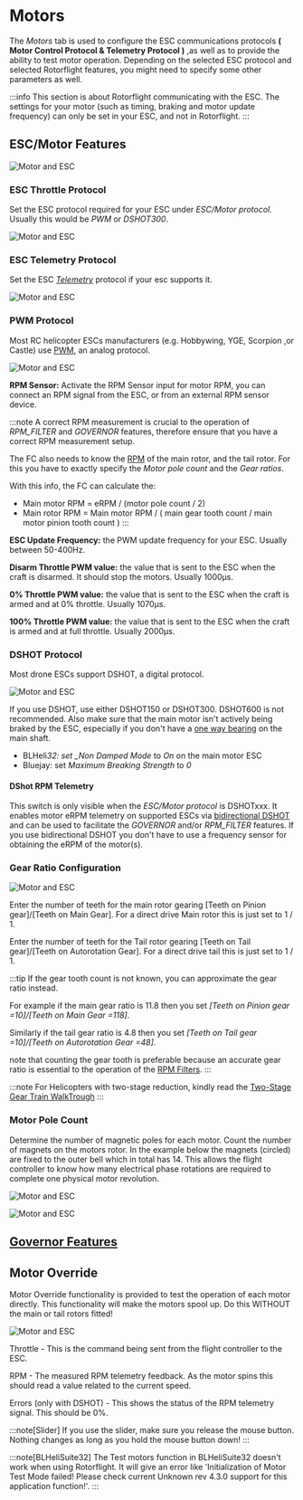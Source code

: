 # Motors

The _Motors_ tab is used to configure the ESC communications protocols **( Motor Control Protocol & Telemetry Protocol )** ,as well as to provide the ability to test motor operation. Depending on the selected ESC protocol and selected Rotorflight features, you might need to specify some other parameters as well.

:::info
This section is about Rotorflight communicating with the ESC. The settings for your motor (such as timing, braking and motor update frequency) can only be set in your ESC, and not in Rotorflight.
:::

## ESC/Motor Features

![Motor and ESC](../img/motor-main.png)

### ESC Throttle Protocol

Set the ESC protocol required for your ESC under _ESC/Motor protocol_. Usually this would be _PWM_ or _DSHOT300_.

![Motor and ESC](../img/motor-protocol.png)

### ESC Telemetry Protocol

Set the ESC [_Telemetry_](../../setup/esc-telemetry.mdx) protocol if your esc supports it.

![Motor and ESC](../img/motor-telem.png)

### PWM Protocol

Most RC helicopter ESCs manufacturers (e.g. Hobbywing, YGE, Scorpion ,or Castle) use [PWM](https://en.wikipedia.org/wiki/Servo_control), an analog protocol.

![Motor and ESC](../img/motor-pwm.png)

**RPM Sensor:** Activate the RPM Sensor input for motor RPM, you can connect an RPM signal from the ESC, or from an external RPM sensor device.

:::note
A correct RPM measurement is crucial to the operation of _RPM_FILTER_ and _GOVERNOR_ features, therefore ensure that you have a correct RPM measurement setup.

The FC also needs to know the [RPM](../../setup/rpm-measurement.mdx) of the main rotor, and the tail rotor. For this you have to exactly specify the _Motor pole count_ and the _Gear ratios_.

With this info, the FC can calculate the:

- Main motor RPM = eRPM / (motor pole count / 2)
- Main rotor RPM = Main motor RPM / ( main gear tooth count / main motor pinion tooth count )
  :::

**ESC Update Frequency:** the PWM update frequency for your ESC. Usually between 50-400Hz.

**Disarm Throttle PWM value:** the value that is sent to the ESC when the craft is disarmed. It should stop the motors. Usually 1000µs.

**0% Throttle PWM value:** the value that is sent to the ESC when the craft is armed and at 0% throttle. Usually 1070µs.

**100% Throttle PWM value:** the value that is sent to the ESC when the craft is armed and at full throttle. Usually 2000µs.

### DSHOT Protocol

Most drone ESCs support DSHOT, a digital protocol.

![Motor and ESC](../img/motor-dshot.png)

If you use DSHOT, use either DSHOT150 or DSHOT300. DSHOT600 is not recommended. Also make sure that the main motor isn't actively being braked by the ESC, especially if you don't have a [one way bearing](https://youtu.be/ahWzhT5Bn28) on the main shaft.

- BLHeli*32: set \_Non Damped Mode* to _On_ on the main motor ESC
- Bluejay: set _Maximum Breaking Strength_ to _0_

#### DShot RPM Telemetry

This switch is only visible when the _ESC/Motor protocol_ is DSHOTxxx. It enables motor eRPM telemetry on supported ESCs via [bidirectional DSHOT](../../setup/rpm-measurement.mdx#bi-directional-dshot) and can be used to facilitate the _GOVERNOR_ and/or _RPM_FILTER_ features. If you use bidirectional DSHOT you don't have to use a frequency sensor for obtaining the eRPM of the motor(s).

### Gear Ratio Configuration

![Motor and ESC](../img/motor-gear-ratio.png)

Enter the number of teeth for the main rotor gearing [Teeth on Pinion gear]/[Teeth on Main Gear]. For a direct drive Main rotor this is just set to 1 / 1.

Enter the number of teeth for the Tail rotor gearing [Teeth on Tail gear]/[Teeth on Autorotation Gear]. For a direct drive tail this is just set to 1 / 1.

:::tip
If the gear tooth count is not known, you can approximate the gear ratio instead.

For example if the main gear ratio is 11.8 then you set _[Teeth on Pinion gear =10]/[Teeth on Main Gear =118]_.

Similarly if the tail gear ratio is 4.8 then you set _[Teeth on Tail gear =10]/[Teeth on Autorotation Gear =48]_.

note that counting the gear tooth is preferable because an accurate gear ratio is essential to the operation of the [RPM Filters](../../setup/rpm-filters.md).
:::

:::note
For Helicopters with two-stage reduction, kindly read the [Two-Stage Gear Train WalkTrough](../../setup/two-stage-gear-train-ratios.mdx)
:::

### Motor Pole Count

Determine the number of magnetic poles for each motor. Count the number of magnets on the motors rotor. In the example below the magnets (circled) are fixed to the outer bell which in total has 14. This allows the flight controller to know how many electrical phase rotations are required to complete one physical motor revolution.

![Motor and ESC](../img/motor-pole-count-1.png)

![Motor and ESC](../img/motor-pole-count-2.png)

## [Governor Features](../../setup/governor.md#governor-mode)

## Motor Override

Motor Override functionality is provided to test the operation of each motor directly. This functionality will make the motors spool up. Do this WITHOUT the main or tail rotors fitted!

![Motor and ESC](../img/motor-6.png)

Throttle - This is the command being sent from the flight controller to the ESC.

RPM - The measured RPM telemetry feedback. As the motor spins this should read a value related to the current speed.

Errors (only with DSHOT) - This shows the status of the RPM telemetry signal. This should be 0%.

:::note[Slider]
If you use the slider, make sure you release the mouse button. Nothing changes as long as you hold the mouse button down!
:::

:::note[BLHeliSuite32]
The Test motors function in BLHeliSuite32 doesn't work when using Rotorflight. It will give an error like 'Initialization of Motor Test Mode failed! Please check current Unknown rev 4.3.0 support for this application function!'.
:::

